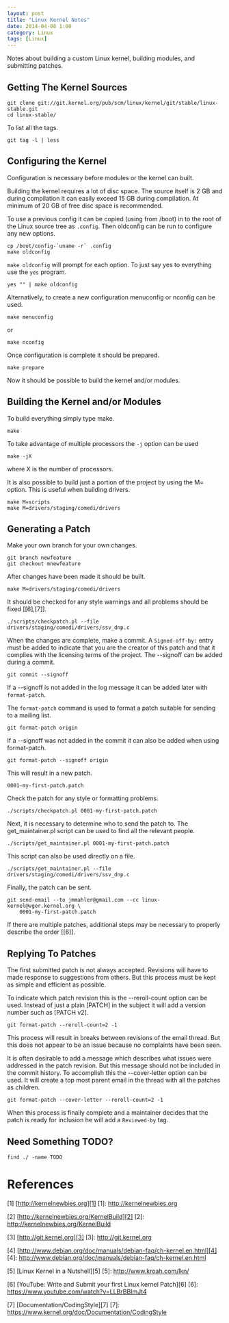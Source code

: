 ```yaml
---
layout: post
title: "Linux Kernel Notes"
date: 2014-04-08 1:00
category: Linux
tags: [Linux]
---
```


Notes about building a custom Linux kernel,
building modules, and submitting patches.

Getting The Kernel Sources
--------------------------

    git clone git://git.kernel.org/pub/scm/linux/kernel/git/stable/linux-stable.git
    cd linux-stable/

To list all the tags.

    git tag -l | less

Configuring the Kernel
----------------------

Configuration is necessary before modules or the kernel can built.

Building the kernel requires a lot of disc space.
The source itself is 2 GB and during compilation it can easily exceed
15 GB during compilation.  At minimum of 20 GB of free disc space is
recommended.

To use a previous config it can be copied (using from /boot) in
to the root of the Linux source tree as `.config`.
Then oldconfig can be run to configure any new options.

    cp /boot/config-`uname -r` .config
    make oldconfig

`make oldconfig` will prompt for each option.
To just say yes to everything use the `yes` program.

    yes "" | make oldconfig

Alternatively, to create a new configuration menuconfig or nconfig can be used.

    make menuconfig

or

    make nconfig

Once configuration is complete it should be prepared.

    make prepare

Now it should be possible to build the kernel and/or modules.

Building the Kernel and/or Modules
----------------------------------

To build everything simply type make.

    make

To take advantage of multiple processors the `-j` option can be used

    make -jX

where X is the number of processors.

It is also possible to build just a portion of the project by
using the M= option.  This is useful when building drivers.

    make M=scripts
    make M=drivers/staging/comedi/drivers

Generating a Patch
------------------

Make your own branch for your own changes.

    git branch newfeature
    git checkout mnewfeature

After changes have been made it should be built.

    make M=drivers/staging/comedi/drivers

It should be checked for any style warnings and all
problems should be fixed [[6],[7]].

    ./scripts/checkpatch.pl --file drivers/staging/comedi/drivers/ssv_dnp.c

When the changes are complete, make a commit.
A `Signed-off-by:` entry must be added to indicate that you are the
creator of this patch and that it complies with the licensing terms
of the project.  The --signoff can be added during a commit.

    git commit --signoff

If a --signoff is not added in the log message it can be added later
with `format-patch`.

The `format-patch` command is used to format a patch suitable for
sending to a mailing list.

    git format-patch origin

If a --signoff was not added in the commit it can also be added
when using format-patch.

    git format-patch --signoff origin

This will result in a new patch.

    0001-my-first-patch.patch

Check the patch for any style or formatting problems.

    ./scripts/checkpatch.pl 0001-my-first-patch.patch

Next, it is necessary to determine who to send the patch to.
The get_maintainer.pl script can be used to find all the relevant
people.

    ./scripts/get_maintainer.pl 0001-my-first-patch.patch

This script can also be used directly on a file.

    ./scripts/get_maintainer.pl --file drivers/staging/comedi/drivers/ssv_dnp.c

Finally, the patch can be sent.

    git send-email --to jmmahler@gmail.com --cc linux-kernel@vger.kernel.org \
        0001-my-first-patch.patch

If there are multiple patches, additional steps may be necessary to
properly describe the order [[6]].

Replying To Patches
-------------------

The first submitted patch is not always accepted.
Revisions will have to made response to suggestions from others.
But this process must be kept as simple and efficient as possible.

To indicate which patch revision this is the --reroll-count option can
be used.  Instead of just a plain [PATCH] in the subject it will add
a version number such as [PATCH v2].

    git format-patch --reroll-count=2 -1

This process will result in breaks between revisions of the email thread.
But this does not appear to be an issue because no complaints have been seen.

It is often desirable to add a message which describes what issues were
addressed in the patch revision.  But this message should not be included
in the commit history.  To accomplish this the --cover-letter option can
be used.  It will create a top most parent email in the thread with all
the patches as children.

    git format-patch --cover-letter --reroll-count=2 -1

When this process is finally complete and a maintainer decides
that the patch is ready for inclusion he will add a
`Reviewed-by` tag.

Need Something TODO?
--------------------

    find ./ -name TODO

References
==========

  [1] [http://kernelnewbies.org][1]
  [1]: http://kernelnewbies.org

  [2] [http://kernelnewbies.org/KernelBuild][2]
  [2]: http://kernelnewbies.org/KernelBuild

  [3] [http://git.kernel.org][3]
  [3]: http://git.kernel.org

  [4] [http://www.debian.org/doc/manuals/debian-faq/ch-kernel.en.html][4]
  [4]: http://www.debian.org/doc/manuals/debian-faq/ch-kernel.en.html

  [5] [Linux Kernel in a Nutshell][5]
  [5]: http://www.kroah.com/lkn/

  [6] [YouTube: Write and Submit your first Linux kernel Patch][6]
  [6]: https://www.youtube.com/watch?v=LLBrBBImJt4

  [7] [Documentation/CodingStyle][7]
  [7]: https://www.kernel.org/doc/Documentation/CodingStyle

